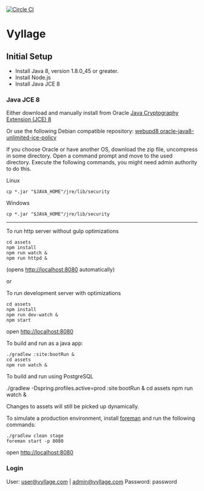 [![Circle CI](https://circleci.com/gh/natebenson/vyllage.svg?style=svg&circle-token=094629387a9966730f9e7b4f904da02a05322c60)](https://circleci.com/gh/natebenson/vyllage)

# Vyllage

## Initial Setup
* Install Java 8, version 1.8.0_45 or greater.
* Install Node.js
* Install Java JCE 8

### Java JCE 8 
Either download and manually install from Oracle [Java Cryptography Extension (JCE) 8](http://www.oracle.com/technetwork/java/javase/downloads/jce8-download-2133166.html)

Or use the following Debian compatible repository: 
[webupd8 oracle-java8-unlimited-jce-policy](http://www.ubuntuupdates.org/package/webupd8_java/lucid/main/base/oracle-java8-unlimited-jce-policy)


If you choose Oracle or have another OS, download the zip file, uncompress in some directory. Open a command prompt and move to the used directory. Execute the following commands, you might need admin authority to do this.

Linux

```
cp *.jar "$JAVA_HOME"/jre/lib/security
```

Windows 

```
cp *.jar "$JAVA_HOME"/jre/lib/security
```
 
---
To run http server without gulp optimizations

```
cd assets
npm install
npm run watch &
npm run httpd &
```
(opens [http://localhost:8080](http://localhost:8080) automatically)

or

To run development server with optimizations
```
cd assets
npm install
npm run dev-watch &
npm start
```
open [http://localhost:8080](http://localhost:8080)

To build and run as a java app:

```
./gradlew :site:bootRun &
cd assets
npm run watch &
```
To build and run using PostgreSQL

./gradlew -Dspring.profiles.active=prod :site:bootRun &
cd assets
npm run watch &

Changes to assets will still be picked up dynamically.

To simulate a production environment, install [foreman](https://github.com/ddollar/foreman) and run the following commands:

```
./gradlew clean stage
foreman start -p 8080
```
open [http://localhost:8080](http://localhost:8080)

### Login
User: user@vyllage.com | admin@vyllage.com
Password: password
